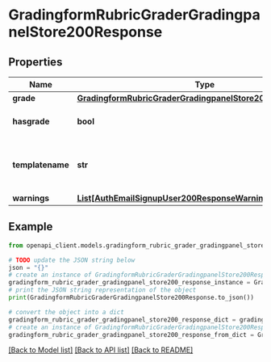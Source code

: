 # GradingformRubricGraderGradingpanelStore200Response


## Properties

Name | Type | Description | Notes
------------ | ------------- | ------------- | -------------
**grade** | [**GradingformRubricGraderGradingpanelStore200ResponseGrade**](GradingformRubricGraderGradingpanelStore200ResponseGrade.md) |  | 
**hasgrade** | **bool** | Does the user have a grade? | 
**templatename** | **str** | The template to use when rendering this data | 
**warnings** | [**List[AuthEmailSignupUser200ResponseWarningsInner]**](AuthEmailSignupUser200ResponseWarningsInner.md) |  | [optional] 

## Example

```python
from openapi_client.models.gradingform_rubric_grader_gradingpanel_store200_response import GradingformRubricGraderGradingpanelStore200Response

# TODO update the JSON string below
json = "{}"
# create an instance of GradingformRubricGraderGradingpanelStore200Response from a JSON string
gradingform_rubric_grader_gradingpanel_store200_response_instance = GradingformRubricGraderGradingpanelStore200Response.from_json(json)
# print the JSON string representation of the object
print(GradingformRubricGraderGradingpanelStore200Response.to_json())

# convert the object into a dict
gradingform_rubric_grader_gradingpanel_store200_response_dict = gradingform_rubric_grader_gradingpanel_store200_response_instance.to_dict()
# create an instance of GradingformRubricGraderGradingpanelStore200Response from a dict
gradingform_rubric_grader_gradingpanel_store200_response_from_dict = GradingformRubricGraderGradingpanelStore200Response.from_dict(gradingform_rubric_grader_gradingpanel_store200_response_dict)
```
[[Back to Model list]](../README.md#documentation-for-models) [[Back to API list]](../README.md#documentation-for-api-endpoints) [[Back to README]](../README.md)


